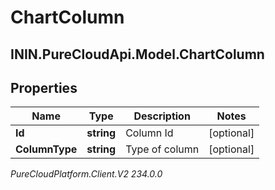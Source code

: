 # ChartColumn

## ININ.PureCloudApi.Model.ChartColumn

## Properties

|Name | Type | Description | Notes|
|------------ | ------------- | ------------- | -------------|
| **Id** | **string** | Column Id | [optional] |
| **ColumnType** | **string** | Type of column | [optional] |



_PureCloudPlatform.Client.V2 234.0.0_
